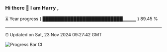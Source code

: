 ### Hi there 👋 I am Harry , 

⏳ Year progress { ██████████████████████████▁▁▁▁ } 89.45 %

---

⏰ Updated on Sat, 23 Nov 2024 09:27:42 GMT

![Progress Bar CI](https://github.com/duykhang68/duykhang68/workflows/Progress%20Bar%20CI/badge.svg)
